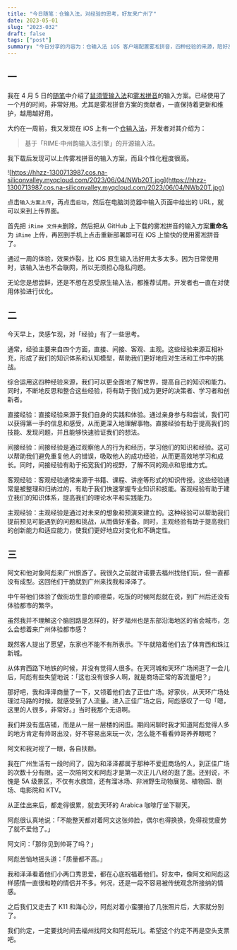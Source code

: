 ```yaml
---
title: "今日随笔：仓输入法，对经验的思考，好友来广州了"
date: 2023-05-01
slug: "2023-032"
draft: false
tags: ["post"]
summary: "今日分享的内容为：仓输入法 iOS 客户端配置雾凇拼音，四种经验的来源，陪好友在广州闲逛。"
---
```


## 一

我在 4 月 5 日的[随笔](https://justgoidea.com/2023-021)中介绍了[鼠须管输入法](https://rime.im/)和[雾凇拼音](https://github.com/iDvel/rime-ice)的输入方案。已经使用了一个月的时间，非常好用。尤其是雾凇拼音方案的贡献者，一直保持着更新和维护，越用越好用。

大约在一周前，我又发现在 iOS 上有一个[仓输入法](https://apps.apple.com/cn/app/%E4%BB%93%E8%BE%93%E5%85%A5%E6%B3%95/id6446617683)，开发者对其介绍为：

> 基于「RIME·中州韵输入法引擎」的开源输入法。
> 

我下载后发现可以上传雾凇拼音的输入方案，而且个性化程度很高。

![https://hhzz-1300713987.cos.na-siliconvalley.myqcloud.com/2023/06/04/NWb20T.jpg](https://hhzz-1300713987.cos.na-siliconvalley.myqcloud.com/2023/06/04/NWb20T.jpg)

点击`输入方案上传`，再点击`启动`，然后在电脑浏览器中输入页面中给出的 URL，就可以来到上传界面。

首先把 `iRime 文件夹`删除，然后把从 GitHub 上下载的雾凇拼音的输入方案**重命名**为 `iRime` 上传，再回到手机上点击重新部署即可在 iOS 上愉快的使用雾凇拼音了。

通过一周的体验，效果炸裂，比 iOS 原生输入法好用太多太多。因为日常使用时，该输入法也不会联网，所以无须担心隐私问题。

无论您是想尝鲜，还是不想在忍受原生输入法，都推荐试用。开发者也一直在对使用体验进行优化。

## 二

今天早上，灵感乍现，对「经验」有了一些思考。

通常，经验主要来自四个方面，直接、间接、客观、主观。这些经验来源互相补充，形成了我们的知识体系和认知模型，帮助我们更好地应对生活和工作中的挑战。

综合运用这四种经验来源，我们可以更全面地了解世界，提高自己的知识和能力。同时，不断地反思和整合这些经验，将有助于我们成为更好的决策者、学习者和创新者。

直接经验：直接经验来源于我们自身的实践和体验。通过亲身参与和尝试，我们可以获得第一手的信息和感受，从而更深入地理解事物。直接经验有助于提高我们的技能、发现问题，并且能够快速验证我们的想法。

间接经验：间接经验是通过观察他人的行为和经历，学习他们的知识和经验。这可以帮助我们避免重复他人的错误，吸取他人的成功经验，从而更高效地学习和成长。同时，间接经验有助于拓宽我们的视野，了解不同的观点和思维方式。

客观经验：客观经验通常来源于书籍、课程、讲座等形式的知识传授。这些经验通常是被整理和归纳过的，有助于我们快速掌握专业知识和技能。客观经验有助于建立我们的知识体系，提高我们的理论水平和实践能力。

主观经验：主观经验是通过对未来的想象和预演来建立的。这种经验可以帮助我们提前预见可能遇到的问题和挑战，从而做好准备。同时，主观经验有助于提高我们的创新能力和适应能力，使我们更好地应对变化和不确定性。

## 三

阿文和他对象阿彪来广州旅游了。我很久之前就许诺要去福州找他们玩，但一直都没有成型。这回他们干脆就到广州来找我和泽泽了。

中午带他们体验了做街坊生意的顺德菜，吃饭的时候阿彪就在说，到广州后还没有体验都市的繁华。

虽然我并不理解这个脑回路是怎样的，好歹福州也是东部沿海地区的省会城市，怎么会想着来广州体验都市感？

既然客人提出了愿望，东家也不能不有所表示。下午就陪着他们去了体育西和珠江新城。

从体育西路下地铁的时候，并没有觉得人很多。在天河城和天环广场闲逛了一会儿后，阿彪有些失望地说：「这也没有很多人啊，就是商场正常的客流量吧？」

那好吧，我和泽泽商量了一下，又领着他们去了正佳广场。好家伙，从天环广场处理过马路的时候，就感受到了人流量。进入正佳广场之后，阿彪感叹了一句「嗯，这里的人很多，非常好。」当时我那个无语啊。

我们并没有逛店铺，而是从一层一层楼的闲逛。期间闲聊时我才知道阿彪觉得人多的地方肯定有帅哥出没，好不容易出来玩一次，怎么能不看看帅哥养养眼呢？

阿文和我对视了一眼，各自扶额。

我在广州生活有一段时间了，因为和泽泽都属于那种不爱逛商场的人，到正佳广场的次数十分有限。这一次陪阿文和阿彪才是第一次正儿八经的逛了逛。还别说，不愧是 5A 级景区，不仅有水族馆，还有溜冰场、非洲野生动物展览、植物园、剧场、电影院和 KTV。

从正佳出来后，都走得很累，就去天环的 Arabica 咖啡厅坐下聊天。

阿彪很认真地说：「不能整天都对着阿文这张帅脸，偶尔也得换换，免得视觉疲劳了就不爱他了。」

阿文问：「那你见到帅哥了吗？」

阿彪苦恼地摇头道：「质量都不高。」

我和泽泽看着他们小两口秀恩爱，都在心底祝福着他们。好友中，像阿文和阿彪这样感情一直很和睦的情侣并不多。何况，还是一段不容易被传统观念所接纳的情感。

之后我们又走去了 K11 和海心沙，阿彪对着小蛮腰拍了几张照片后，大家就分别了。

我们约定，一定要找时间去福州找阿文和阿彪玩儿。希望这个约定不再是空头支票吧。